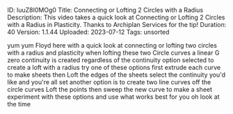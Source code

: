 ID: luuZ8I0MOg0
Title: Connecting or Lofting 2 Circles with a Radius
Description: This video takes a quick look at Connecting or Lofting 2 Circles with a Radius in Plasticity. Thanks to Archiplan Services for the tip!
Duration: 40
Version: 1.1.44
Uploaded: 2023-07-12
Tags: unsorted

yum yum
Floyd here with a quick look at
connecting or lofting two circles with a
radius and plasticity when lofting these
two Circle curves a linear G zero
continuity is created regardless of the
continuity option selected to create a
loft with a radius try one of these
options first extrude each curve to make
sheets then Loft the edges of the sheets
select the continuity you'd like and
you're all set another option is to
create two line curves off the circle
curves Loft the points then sweep the
new curve to make a sheet experiment
with these options and use what works
best for you oh look at the time
